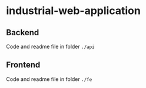 # industrial-web-application

## Backend 
Code and readme file in folder `./api`

## Frontend 
Code and readme file in folder `./fe`